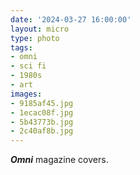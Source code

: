 ```yaml
---
date: '2024-03-27 16:00:00'
layout: micro
type: photo
tags:
- omni
- sci fi
- 1980s
- art
images:
- 9185af45.jpg
- 1ecac08f.jpg
- 5b43773b.jpg
- 2c40af8b.jpg
---
```


_**Omni**_ magazine covers.
